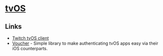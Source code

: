 # [tvOS](https://developer.apple.com/tvos/)

## Links

- [Twitch tvOS client](https://github.com/notbenoit/tvOS-Twitch)
- [Voucher](https://github.com/rsattar/Voucher) - Simple library to make authenticating tvOS apps easy via their iOS counterparts.
